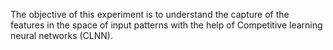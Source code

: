 The objective of this experiment is to understand the capture of the features in the space of input patterns with the help of Competitive learning neural networks (CLNN). 
